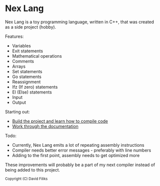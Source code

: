 # Nex Lang

Nex Lang is a toy programming language, written in C++, that was created as a side project (hobby).

Features:
- Variables
- Exit statements
- Mathematical operations
- Comments
- Arrays
- Set statements
- Go statements
- Reassignment
- Ifz (If zero) statements
- El (Else) statements
- Input
- Output

Starting out:
- [Build the project and learn how to compile code](INFO.md)
- [Work through the documentation](docs/DOCS.pdf)

Todo:
- Currently, Nex Lang emits a lot of repeating assembly instructions
- Compiler needs better error messages - preferably with line numbers
- Adding to the first point, assembly needs to get optimized more

These improvements will probably be a part of my next compiler instead of being added to this project.

<sub> Copyright (C) David Filiks </sub>
